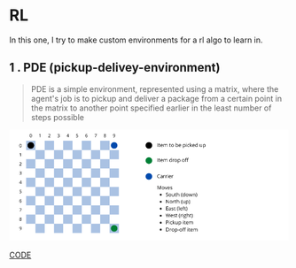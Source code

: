# RL

In this one, I try to make custom environments for a rl algo to learn in.

## 1 . PDE (pickup-delivey-environment)
> PDE is a simple environment, represented using a matrix, where the agent's job is to pickup and deliver a package from a certain point in the matrix to another point specified earlier in the least number of steps possible

![evironment](problem.png)

[CODE](https://github.com/ShimronAlakkal/ql-env-and-agent/blob/main/QL.ipynb)
  
